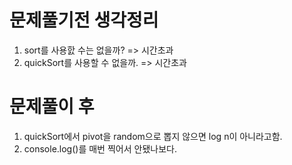 # 문제풀기전 생각정리

1. sort를 사용핤 수는 없을까? => 시간초과
2. quickSort를 사용할 수 없을까. => 시간초과

# 문제풀이 후

1. quickSort에서 pivot을 random으로 뽑지 않으면 log n이 아니라고함.
2. console.log()를 매번 찍어서 안됐나보다.
